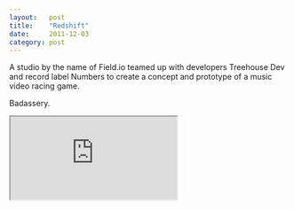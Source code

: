 ```yaml
---
layout:   post
title:    "Redshift"
date:     2011-12-03
category: post
---
```


A studio by the name of Field.io teamed up with developers Treehouse Dev and record label Numbers to create a concept and prototype of a music video racing game.

Badassery.

<div class="video-container">
  <iframe src="http://player.vimeo.com/video/32697476?title=0&amp;byline=0&amp;portrait=0&amp;color=fefefe"></iframe>
</div>